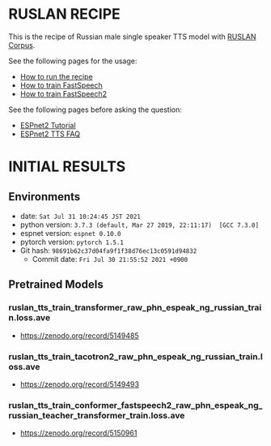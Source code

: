 # RUSLAN RECIPE

This is the recipe of Russian male single speaker TTS model with [RUSLAN Corpus](https://ruslan-corpus.github.io/).

See the following pages for the usage:
- [How to run the recipe](../../TEMPLATE/tts1/README.md#how-to-run)
- [How to train FastSpeech](../../TEMPLATE/tts1/README.md#fastspeech-training)
- [How to train FastSpeech2](../../TEMPLATE/tts1/README.md#fastspeech2-training)

See the following pages before asking the question:
- [ESPnet2 Tutorial](https://espnet.github.io/espnet/espnet2_tutorial.html)
- [ESPnet2 TTS FAQ](../../TEMPLATE/tts1/README.md#faq)

# INITIAL RESULTS

## Environments

- date: `Sat Jul 31 10:24:45 JST 2021`
- python version: `3.7.3 (default, Mar 27 2019, 22:11:17)  [GCC 7.3.0]`
- espnet version: `espnet 0.10.0`
- pytorch version: `pytorch 1.5.1`
- Git hash: `98691b62c37d04fa9f1f38d76ec13c0591d94832`
  - Commit date: `Fri Jul 30 21:55:52 2021 +0900`

## Pretrained Models

### ruslan_tts_train_transformer_raw_phn_espeak_ng_russian_train.loss.ave
- https://zenodo.org/record/5149485

### ruslan_tts_train_tacotron2_raw_phn_espeak_ng_russian_train.loss.ave
- https://zenodo.org/record/5149493

### ruslan_tts_train_conformer_fastspeech2_raw_phn_espeak_ng_russian_teacher_transformer_train.loss.ave
- https://zenodo.org/record/5150961
